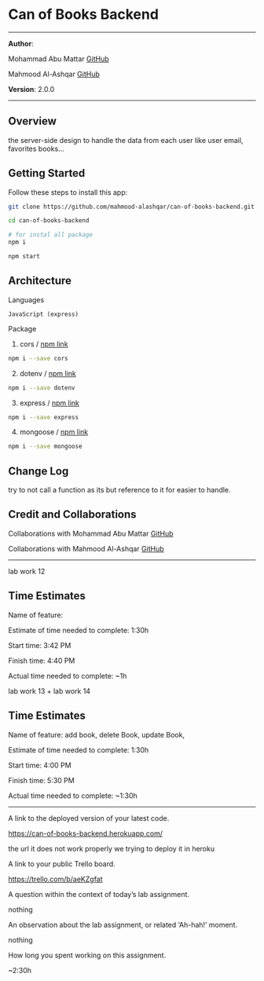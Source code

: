 # Can of Books Backend

***

**Author**: 

Mohammad Abu Mattar [GitHub](https://github.com/MKAbuMattar/)

Mahmood Al-Ashqar [GitHub](https://github.com/mahmood-alashqar)

**Version**: 2.0.0
<!-- (increment the patch/fix version number if you make more commits past your first submission) -->

***

## Overview
<!-- Provide a high level overview of what this application is and why you are building it, beyond the fact that it's an assignment for this class. (i.e. What's your problem domain?) -->

the server-side design to handle the data from each user like user email, favorites books...

## Getting Started
<!-- What are the steps that a user must take in order to build this app on their own machine and get it running? -->

Follow these steps to install this app:

```bash
git clone https://github.com/mahmood-alashqar/can-of-books-backend.git

cd can-of-books-backend

# for instal all package
npm i

npm start
```

## Architecture
<!-- Provide a detailed description of the application design. What technologies (languages, libraries, etc) you're using, and any other relevant design information. -->

Languages
```
JavaScript (express)
```

Package

1. cors / [npm link](https://www.npmjs.com/package/cors)

```bash
npm i --save cors
```

2. dotenv / [npm link](https://www.npmjs.com/package/dotenv)

```bash
npm i --save dotenv
```

3. express / [npm link](https://www.npmjs.com/package/express)

```bash
npm i --save express
```

4. mongoose / [npm link](https://www.npmjs.com/package/mongoose)

```bash
npm i --save mongoose
```

## Change Log
<!-- Use this area to document the iterative changes made to your application as each feature is successfully implemented. Use time stamps. Here's an example:

01-01-2001 4:59pm - Application now has a fully-functional express server, with a GET route for the location resource. -->

try to not call a function as its but reference to it for easier to handle.

## Credit and Collaborations
<!-- Give credit (and a link) to other people or resources that helped you build this application. -->

Collaborations with Mohammad Abu Mattar [GitHub](https://github.com/MKAbuMattar/)

Collaborations with Mahmood Al-Ashqar [GitHub](https://github.com/mahmood-alashqar)

***

lab work 12
## Time Estimates

Name of feature: 

Estimate of time needed to complete: 1:30h

Start time: 3:42 PM

Finish time: 4:40 PM

Actual time needed to complete: ~1h

lab work 13 + lab work 14
## Time Estimates

Name of feature: add book, delete Book, update Book,

Estimate of time needed to complete: 1:30h

Start time: 4:00 PM

Finish time: 5:30 PM

Actual time needed to complete: ~1:30h

***

A link to the deployed version of your latest code.

https://can-of-books-backend.herokuapp.com/

the url it does not work properly we trying to deploy it in heroku

A link to your public Trello board.

https://trello.com/b/aeKZgfat

A question within the context of today’s lab assignment.

nothing

An observation about the lab assignment, or related ‘Ah-hah!’ moment.

nothing

How long you spent working on this assignment.

~2:30h
